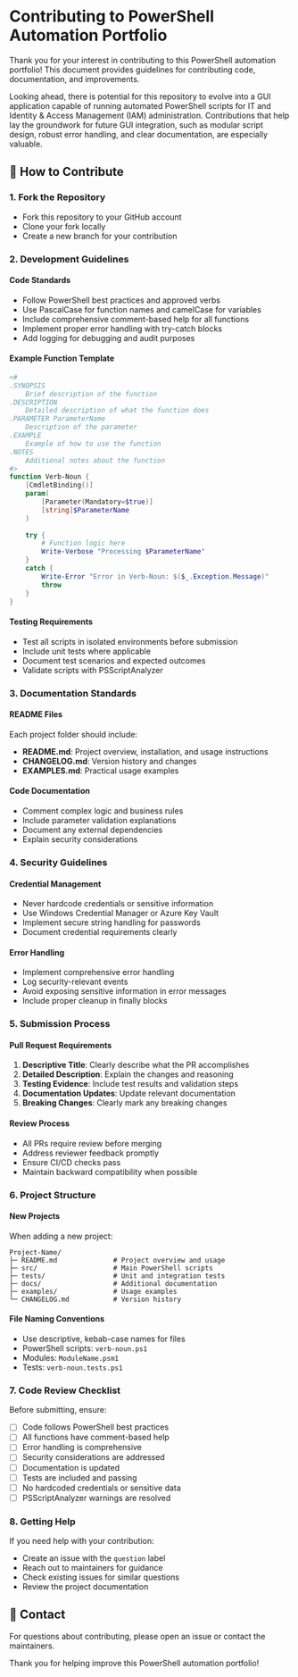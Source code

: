 # Contributing to PowerShell Automation Portfolio

Thank you for your interest in contributing to this PowerShell automation portfolio! This document provides guidelines for contributing code, documentation, and improvements. 

Looking ahead, there is potential for this repository to evolve into a GUI application capable of running automated PowerShell scripts for IT and Identity & Access Management (IAM) administration. Contributions that help lay the groundwork for future GUI integration, such as modular script design, robust error handling, and clear documentation, are especially valuable.

## 🤝 How to Contribute

### 1. Fork the Repository
- Fork this repository to your GitHub account
- Clone your fork locally
- Create a new branch for your contribution

### 2. Development Guidelines

#### Code Standards
- Follow PowerShell best practices and approved verbs
- Use PascalCase for function names and camelCase for variables
- Include comprehensive comment-based help for all functions
- Implement proper error handling with try-catch blocks
- Add logging for debugging and audit purposes

#### Example Function Template
```powershell
<#
.SYNOPSIS
    Brief description of the function
.DESCRIPTION
    Detailed description of what the function does
.PARAMETER ParameterName
    Description of the parameter
.EXAMPLE
    Example of how to use the function
.NOTES
    Additional notes about the function
#>
function Verb-Noun {
    [CmdletBinding()]
    param(
        [Parameter(Mandatory=$true)]
        [string]$ParameterName
    )
    
    try {
        # Function logic here
        Write-Verbose "Processing $ParameterName"
    }
    catch {
        Write-Error "Error in Verb-Noun: $($_.Exception.Message)"
        throw
    }
}
```

#### Testing Requirements
- Test all scripts in isolated environments before submission
- Include unit tests where applicable
- Document test scenarios and expected outcomes
- Validate scripts with PSScriptAnalyzer

### 3. Documentation Standards

#### README Files
Each project folder should include:
- **README.md**: Project overview, installation, and usage instructions
- **CHANGELOG.md**: Version history and changes
- **EXAMPLES.md**: Practical usage examples

#### Code Documentation
- Comment complex logic and business rules
- Include parameter validation explanations
- Document any external dependencies
- Explain security considerations

### 4. Security Guidelines

#### Credential Management
- Never hardcode credentials or sensitive information
- Use Windows Credential Manager or Azure Key Vault
- Implement secure string handling for passwords
- Document credential requirements clearly

#### Error Handling
- Implement comprehensive error handling
- Log security-relevant events
- Avoid exposing sensitive information in error messages
- Include proper cleanup in finally blocks

### 5. Submission Process

#### Pull Request Requirements
1. **Descriptive Title**: Clearly describe what the PR accomplishes
2. **Detailed Description**: Explain the changes and reasoning
3. **Testing Evidence**: Include test results and validation steps
4. **Documentation Updates**: Update relevant documentation
5. **Breaking Changes**: Clearly mark any breaking changes

#### Review Process
- All PRs require review before merging
- Address reviewer feedback promptly
- Ensure CI/CD checks pass
- Maintain backward compatibility when possible

### 6. Project Structure

#### New Projects
When adding a new project:
```
Project-Name/
├─ README.md              # Project overview and usage
├─ src/                   # Main PowerShell scripts
├─ tests/                 # Unit and integration tests
├─ docs/                  # Additional documentation
├─ examples/              # Usage examples
└─ CHANGELOG.md           # Version history
```

#### File Naming Conventions
- Use descriptive, kebab-case names for files
- PowerShell scripts: `verb-noun.ps1`
- Modules: `ModuleName.psm1`
- Tests: `verb-noun.tests.ps1`

### 7. Code Review Checklist

Before submitting, ensure:
- [ ] Code follows PowerShell best practices
- [ ] All functions have comment-based help
- [ ] Error handling is comprehensive
- [ ] Security considerations are addressed
- [ ] Documentation is updated
- [ ] Tests are included and passing
- [ ] No hardcoded credentials or sensitive data
- [ ] PSScriptAnalyzer warnings are resolved

### 8. Getting Help

If you need help with your contribution:
- Create an issue with the `question` label
- Reach out to maintainers for guidance
- Check existing issues for similar questions
- Review the project documentation

## 📧 Contact

For questions about contributing, please open an issue or contact the maintainers.

Thank you for helping improve this PowerShell automation portfolio!